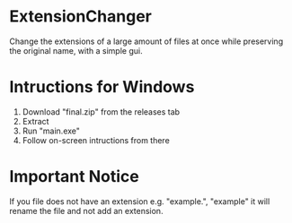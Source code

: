 # ExtensionChanger
Change the extensions of a large amount of files at once while preserving the original name, with a simple gui.  

# Intructions for Windows
1. Download "final.zip" from the releases tab
2. Extract
3. Run "main.exe"
4. Follow on-screen intructions from there

# Important Notice
If you file does not have an extension e.g. "example.", "example" it will rename the file and not add an extension.  
